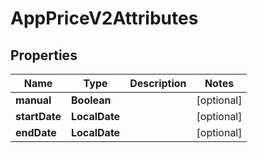 

# AppPriceV2Attributes


## Properties

| Name | Type | Description | Notes |
|------------ | ------------- | ------------- | -------------|
|**manual** | **Boolean** |  |  [optional] |
|**startDate** | **LocalDate** |  |  [optional] |
|**endDate** | **LocalDate** |  |  [optional] |



